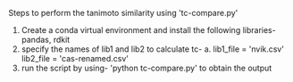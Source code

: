 Steps to perform the tanimoto similarity using 'tc-compare.py'
1. Create a conda virtual environment and install the following libraries- pandas, rdkit
2. specify the names of lib1 and lib2 to calculate tc-
	a. lib1_file = 'nvik.csv'  lib2_file = 'cas-renamed.csv'
3. run the script by using- 'python tc-compare.py' to obtain the output